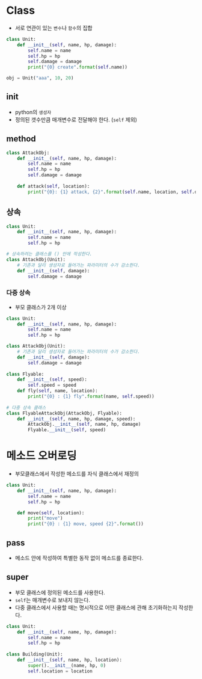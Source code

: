 # Class
- 서로 연관이 있는 `변수`나 `함수`의 집합

```python
class Unit: 
    def __init__(self, name, hp, damage):
        self.name = name
        self.hp = hp
        self.damage = damage
        print("{0} create".format(self.name))

obj = Unit("aaa", 10, 20)
```

## __init__
- python의 `생성자`
- 정의된 갯수만큼 매개변수로 전달해야 한다. (`self` 제외)

## method
```python
class AttackObj:
    def __init__(self, name, hp, damage):
        self.name = name
        self.hp = hp
        self.damage = damage
    
    def attack(self, location):
        print("{0}: {1} attack, {2}".format(self.name, location, self.damage))
```

## 상속
```python
class Unit: 
    def __init__(self, name, hp, damage):
        self.name = name
        self.hp = hp

# 상속하려는 클래스를 () 안에 작성한다.
class AttackObj(Unit):
    # 기존과 달리 생성자로 들어가는 파라미터의 수가 감소한다.
    def __init__(self, damage):
        self.damage = damage
```
### 다중 상속
- 부모 클래스가 2개 이상
```python
class Unit: 
    def __init__(self, name, hp, damage):
        self.name = name
        self.hp = hp

class AttackObj(Unit):
    # 기존과 달리 생성자로 들어가는 파라미터의 수가 감소한다.
    def __init__(self, damage):
        self.damage = damage
        
class Flyable:
    def __init__(self, speed):
        self.speed = speed
    def fly(self, name, location):
        print("{0} : {1} fly".format(name, self.speed))
        
# 다중 상속 클래스
class FlyableAttackObj(AttackObj, Flyable):
    def __init__(self, name, hp, damage, speed):
        AttackObj.__init__(self, name, hp, damage)
        Flyable.__init__(self, speed)
```

# 메소드 오버로딩
- 부모클래스에서 작성한 메소드를 자식 클래스에서 재정의
```python
class Unit: 
    def __init__(self, name, hp, damage):
        self.name = name
        self.hp = hp

    def move(self, location):
        print("move")
        print("{0} : {1} move, speed {2}".format())
```

## pass
- 메소드 안에 작성하여 특별한 동작 없이 메소드를 종료한다.

## super
- 부모 클래스에 정의된 메소드를 사용한다.
- `self`는 매개변수로 보내지 않는다.
- 다중 클래스에서 사용할 때는 명시적으로 어떤 클래스에 관해 초기화하는지 작성한다.
```python
class Unit: 
    def __init__(self, name, hp, damage):
        self.name = name
        self.hp = hp
        
class Building(Unit):
    def __init__(self, name, hp, location):
        super().__init__(name, hp, 0)
        self.location = location
```
 